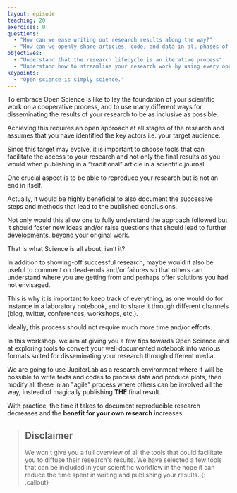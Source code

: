 ```yaml
---
layout: episode
teaching: 20
exercises: 0
questions:
  - "How can we ease writing out research results along the way?"
  - "How can we openly share articles, code, and data in all phases of the research process?"
objectives:
  - "Understand that the research lifecycle is an iterative process"
  - "Understand how to streamline your research work by using every opportunities to share and make publicly available all phases of your research process"
keypoints:
  - "Open science is simply science."
---
```


To embrace Open Science is like to lay the foundation of your scientific work on a cooperative process, and to use many different ways for disseminating the results of your research to be as inclusive as possible.

Achieving this requires an open approach at all stages of the research and assumes that you have identified the key actors i.e. your target audience. 

Since this target may evolve, it is important to choose tools that can facilitate the access to your research and not only the final results as you would when publishing in a “traditional” article in a scientific journal.

One crucial aspect is to be able to reproduce your research but is not an end in itself. 

Actually, it would be highly beneficial to also document the successive steps and methods that lead to the published conclusions. 

Not only would this allow one to fully understand the approach followed but it should foster new ideas and/or raise questions that should lead to further developments, beyond your original work. 

That is what Science is all about, isn’t it?

In addition to showing-off successful research, maybe would it also be useful to comment on dead-ends and/or failures so that others can understand where you are getting from and perhaps offer solutions you had not envisaged.

This is why it is important to keep track of everything, as one would do for instance in a laboratory notebook, and to share it through different channels (blog, twitter, conferences, workshops, etc.).

Ideally, this process should not require much more time and/or efforts.

In this workshop, we aim at giving you a few tips towards Open Science and at exploring tools to convert your well documented notebook into various formats suited for disseminating your research through different media.

We are going to use JupiterLab as a research environment where it will be possible to write texts and codes to process data and produce plots, then modify all these in an "agile" process where others can be involved all the way, instead of magically publishing **THE** final result.

With practice, the time it takes to document reproducible research decreases and the **benefit for your own research** increases.

> ## Disclaimer
> 
> We won't give you a full overview of all the tools that could facilitate you
> to diffuse their research's results. We have selected a few tools that can be
> included in your scientific workflow in the hope it can reduce the time spent 
> in writing and publishing your results.
{: .callout}


